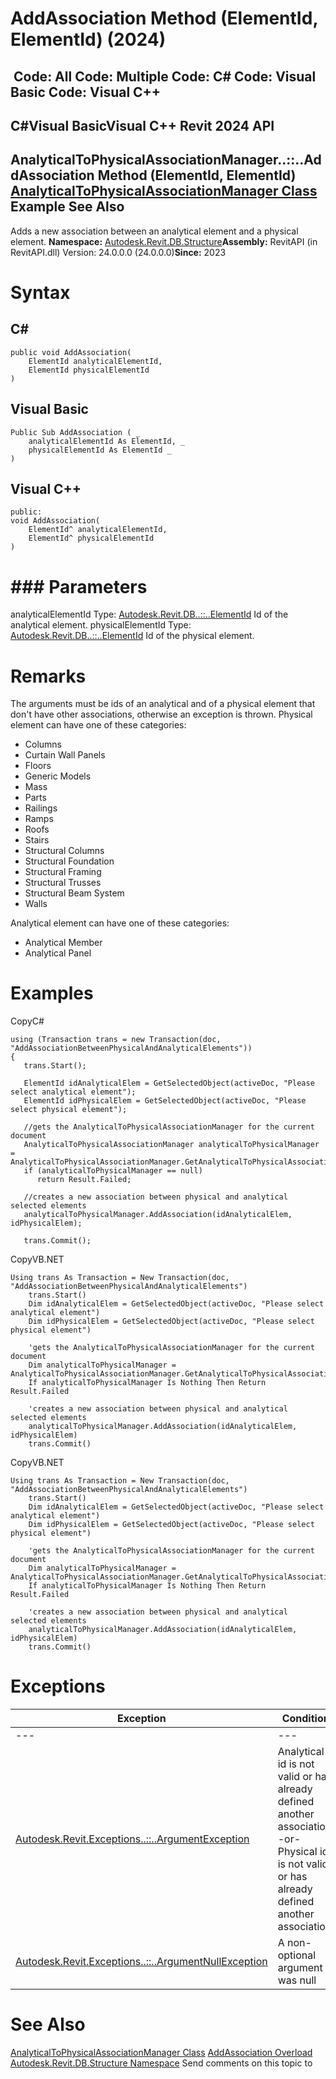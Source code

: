 # AddAssociation Method (ElementId, ElementId) (2024)

﻿
 Code: All Code: Multiple Code: C# Code: Visual Basic Code: Visual C++   
---  
C#Visual BasicVisual C++
Revit 2024 API  
---  
AnalyticalToPhysicalAssociationManager..::..AddAssociation Method (ElementId, ElementId)  
[AnalyticalToPhysicalAssociationManager Class](0f7f395b-3f70-aa6e-e584-b70c11f767ad.md "AnalyticalToPhysicalAssociationManager Class") Example See Also  
---  
Adds a new association between an analytical element and a physical element. 
**Namespace:** [Autodesk.Revit.DB.Structure](d586b341-f687-9d90-e96d-255806b7d4fc.md "Autodesk.Revit.DB.Structure Namespace")**Assembly:** RevitAPI (in RevitAPI.dll) Version: 24.0.0.0 (24.0.0.0)**Since:** 2023 
# Syntax
C#  
---  
```text
public void AddAssociation(
	ElementId analyticalElementId,
	ElementId physicalElementId
)
```
  
Visual Basic  
---  
```text
Public Sub AddAssociation ( _
	analyticalElementId As ElementId, _
	physicalElementId As ElementId _
)
```
  
Visual C++  
---  
```text
public:
void AddAssociation(
	ElementId^ analyticalElementId, 
	ElementId^ physicalElementId
)
```
  
# ### Parameters
analyticalElementId
    Type: [Autodesk.Revit.DB..::..ElementId](44f3f7b1-3229-3404-93c9-dc5e70337dd6.md "ElementId Class") Id of the analytical element. 
physicalElementId
    Type: [Autodesk.Revit.DB..::..ElementId](44f3f7b1-3229-3404-93c9-dc5e70337dd6.md "ElementId Class") Id of the physical element. 
# Remarks
The arguments must be ids of an analytical and of a physical element that don't have other associations, otherwise an exception is thrown. Physical element can have one of these categories: 
  * Columns 
  * Curtain Wall Panels 
  * Floors 
  * Generic Models 
  * Mass 
  * Parts 
  * Railings 
  * Ramps 
  * Roofs 
  * Stairs 
  * Structural Columns 
  * Structural Foundation 
  * Structural Framing 
  * Structural Trusses 
  * Structural Beam System 
  * Walls 

Analytical element can have one of these categories: 
  * Analytical Member 
  * Analytical Panel 

# Examples
CopyC#
```text
using (Transaction trans = new Transaction(doc, "AddAssociationBetweenPhysicalAndAnalyticalElements"))
{
   trans.Start();

   ElementId idAnalyticalElem = GetSelectedObject(activeDoc, "Please select analytical element");
   ElementId idPhysicalElem = GetSelectedObject(activeDoc, "Please select physical element");

   //gets the AnalyticalToPhysicalAssociationManager for the current document
   AnalyticalToPhysicalAssociationManager analyticalToPhysicalManager = AnalyticalToPhysicalAssociationManager.GetAnalyticalToPhysicalAssociationManager(doc);
   if (analyticalToPhysicalManager == null)
      return Result.Failed;

   //creates a new association between physical and analytical selected elements
   analyticalToPhysicalManager.AddAssociation(idAnalyticalElem, idPhysicalElem);

   trans.Commit();
```

CopyVB.NET
```text
Using trans As Transaction = New Transaction(doc, "AddAssociationBetweenPhysicalAndAnalyticalElements")
    trans.Start()
    Dim idAnalyticalElem = GetSelectedObject(activeDoc, "Please select analytical element")
    Dim idPhysicalElem = GetSelectedObject(activeDoc, "Please select physical element")

    'gets the AnalyticalToPhysicalAssociationManager for the current document
    Dim analyticalToPhysicalManager = AnalyticalToPhysicalAssociationManager.GetAnalyticalToPhysicalAssociationManager(doc)
    If analyticalToPhysicalManager Is Nothing Then Return Result.Failed

    'creates a new association between physical and analytical selected elements
    analyticalToPhysicalManager.AddAssociation(idAnalyticalElem, idPhysicalElem)
    trans.Commit()
```

CopyVB.NET
```text
Using trans As Transaction = New Transaction(doc, "AddAssociationBetweenPhysicalAndAnalyticalElements")
    trans.Start()
    Dim idAnalyticalElem = GetSelectedObject(activeDoc, "Please select analytical element")
    Dim idPhysicalElem = GetSelectedObject(activeDoc, "Please select physical element")

    'gets the AnalyticalToPhysicalAssociationManager for the current document
    Dim analyticalToPhysicalManager = AnalyticalToPhysicalAssociationManager.GetAnalyticalToPhysicalAssociationManager(doc)
    If analyticalToPhysicalManager Is Nothing Then Return Result.Failed

    'creates a new association between physical and analytical selected elements
    analyticalToPhysicalManager.AddAssociation(idAnalyticalElem, idPhysicalElem)
    trans.Commit()
```

# Exceptions
| Exception | Condition |
| --- | --- |
| --- | --- |
| [Autodesk.Revit.Exceptions..::..ArgumentException](2e6e4206-97a8-dd4b-df5d-4269f4bb6088.md "ArgumentException Class") | Analytical id is not valid or has already defined another association. -or- Physical id is not valid or has already defined another association. |
| [Autodesk.Revit.Exceptions..::..ArgumentNullException](631e1424-60f4-929b-4e52-dda9dcd26316.md "ArgumentNullException Class") | A non-optional argument was null |

# See Also
[AnalyticalToPhysicalAssociationManager Class](0f7f395b-3f70-aa6e-e584-b70c11f767ad.md "AnalyticalToPhysicalAssociationManager Class")
[AddAssociation Overload](591f396b-243c-61d3-ffdf-6d9fbcf31417.md "AddAssociation Method")
[Autodesk.Revit.DB.Structure Namespace](d586b341-f687-9d90-e96d-255806b7d4fc.md "Autodesk.Revit.DB.Structure Namespace")
Send comments on this topic to 